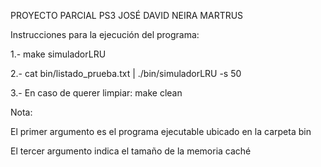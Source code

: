 PROYECTO PARCIAL PS3
JOSÉ DAVID NEIRA MARTRUS

Instrucciones para la ejecución del programa:


1.- make simuladorLRU

2.- cat bin/listado_prueba.txt | ./bin/simuladorLRU -s 50

3.- En caso de querer limpiar: make clean

Nota:

El primer argumento es el programa ejecutable ubicado en la carpeta bin

El tercer argumento indica el tamaño de la memoria caché

